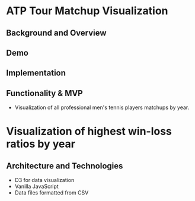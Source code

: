 # ATP Tour Matchup Visualization

## Background and Overview

## Demo

## Implementation

## Functionality & MVP
* Visualization of all professional men's tennis players matchups by year.

# Visualization of highest win-loss ratios by year

## Architecture and Technologies
* D3 for data visualization
* Vanilla JavaScript
* Data files formatted from CSV
